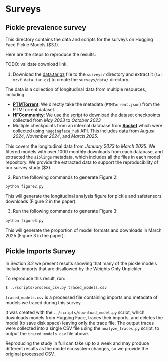 # Surveys

## Pickle prevalence survey

This directory contains the data and scripts for the surveys on Hugging Face
Pickle Models ($3.1).

Here are the steps to reproduce the results:

TODO: validate download link.

1. Download the
   [data.tar.gz](https://zenodo.org/records/16891393/files/data.tar.gz?download=1&preview=1)
   file to the `surveys/` directory and extract it (`tar xzvf data.tar.gz`) to
   create the `surveys/data/` directory.

The data is a collection of longitudinal data from multiple resources, including:
  - [**PTMTorrent**](https://github.com/SoftwareSystemsLaboratory/PTMTorrent):
    We directly take the metadata (`PTMTorrent.json`) from the PTMTorrent
    dataset.
  - [**HFCommunity**](https://som-research.github.io/HFCommunity/): We use the
    [script](./hfcommunity_downloads.py) to download the dataset
    checkpoints collected from *May 2023* to *October 2023*
  - Multiple checkpoints from an internal database from
    [**Socket**](https://socket.dev/) which were collected using
    `huggingface_hub` API. This includes data from *August 2024*, *November 2024*,
    and *March 2025*.

This covers the longitudinal data from *January 2023* to *March 2025*. We
filtered models with over 1000 monthly downloads from each database, and
extracted the `siblings` metadata, which includes all the files in each model
repository. We provide the extracted data to support the reproducibility of our
survey study ($3).

2. Run the following commands to generate Figure 2:
```sh
python figure2.py
```

This will generate the longitudinal analysis figure for pickle and safetensors
downloads (Figure 2 in the paper).

3. Run the following commands to generate Figure 3:
```sh
python figure3.py
```

This will generate the proportion of model formats and downloads in March 2025
(Figure 3 in the paper).

## Pickle Imports Survey

In Section 3.2 we present results showing that many of the pickle models include
imports that are disallowed by the Weights Only Unpickler.

To reproduce this result, run:

```
$ ../scripts/process_csv.py traced_models.csv
```

`traced_models.csv` is a processed file containing imports and metadata of
models we traced during this survey.

It was created with the `../scripts/download_model.py` script, which downloads
models from Hugging Face, traces their imports, and deletes the model (to save
disk space) leaving only the trace file. The output traces were collected into
a single CSV file using the `analyze_traces.py` script, to output the
`traced_models.csv` file above.

Reproducing the study in full can take up to a week and may produce different
results as the model ecosystem changes, so we provide the original processed
CSV.
